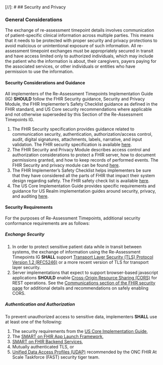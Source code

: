 [//]: #  ## Security and Privacy 

### General Considerations
The exchange of re-assessment timepoint details involves communication of patient-specific clinical information across multiple parties. This means that it needs to be protected with proper security and privacy protections to avoid malicious or unintentional exposure of such information. All re-assessment timepoint exchanges must be appropriately secured in transit and have access limited only to authorized individuals, which may include the patient who the information is about, their caregivers, payers paying for the associated services, or other individuals or entities who have permission to use the information.

#### Security Considerations and Guidance
All implementers of the Re-Assessment Timepoints Implementation Guide (IG) **SHOULD** follow the FHIR Security guidance, Security and Privacy Module, the FHIR Implementer’s Safety Checklist guidance as defined in the FHIR standard, and US Core security recommendations where applicable and not otherwise superseded by this Section of the Re-Assessment Timepoints IG.

1.	The FHIR Security specification provides guidance related to communication security, authentication, authorization/access control, audit, digital signatures, attachments, labels, narrative, and input validation. The FHIR security specification is available [here](http://hl7.org/fhir/R4/security.html).
2.	The FHIR Security and Privacy Module describes access control and authorization considerations to protect a FHIR server, how to document permissions granted, and how to keep records of performed events. The FHIR Security and privacy module can be found [here](http://hl7.org/fhir/R4/secpriv-module.html).
3.	The FHIR Implementer’s Safety Checklist helps implementers be sure that they have considered all the parts of FHIR that impact their system design regarding safety. The FHIR safety check list is available [here](http://hl7.org/fhir/R4/safety.html).
4.  The US Core Implementation Guide provides specific requirements and guidance for US Realm implementation guides around security, privacy, and auditing [here](http://hl7.org/fhir/us/core/security.html).

#### Security Requirements
For the purposes of Re-Assessment Timepoints, additional security conformance requirements are as follows:

##### Exchange Security
1.  In order to protect sensitive patient data while in transit between systems, the exchange of information using the Re-Assessment Timepoints IG **SHALL** support [Transport Layer Security (TLS) Protocol Version 1.2 (RFC5246)](https://tools.ietf.org/html/rfc5246) or a more recent version of TLS for transport layer security.
2.  Server implementations that expect to support browser-based javascript applications **SHOULD** enable [Cross-Origin Resource Sharing (CORS)](https://www.w3.org/TR/cors/) for REST operations. See the [Communications section of the FHIR security page](http://hl7.org/fhir/R4/security.html#http) for additional details and recommendations on safely enabling CORS.  

##### Authentication and Authorization 
To prevent unauthorized access to sensitive data, implementers **SHALL** use at least one of the following:

1.  The security requirements from the [US Core Implementation Guide](http://hl7.org/fhir/us/core/security.html),
2.  The [SMART on FHIR App Launch Framework](http://hl7.org/fhir/smart-app-launch/index.html),
3.  [SMART on FHIR Backend Services](http://www.hl7.org/fhir/smart-app-launch/backend-services.html),
4.	Mutually authenticated TLS, or
5.  [Unified Data Access Profiles (UDAP)](https://www.udap.org/) recommended by the ONC FHIR At Scale Taskforce (FAST) security tiger team.